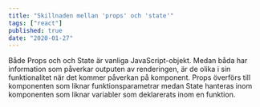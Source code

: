 ```yaml
---
title: "Skillnaden mellan 'props' och 'state'"
tags: ["react"]
published: true
date: "2020-01-27"
---
```


Både Props och och State är vanliga JavaScript-objekt. Medan båda har information som påverkar outputen av renderingen, är de olika i sin funktionalitet när det kommer påverkan på komponent. Props överförs till komponenten som liknar funktionsparametrar medan State hanteras inom komponenten som liknar variabler som deklarerats inom en funktion.


  

